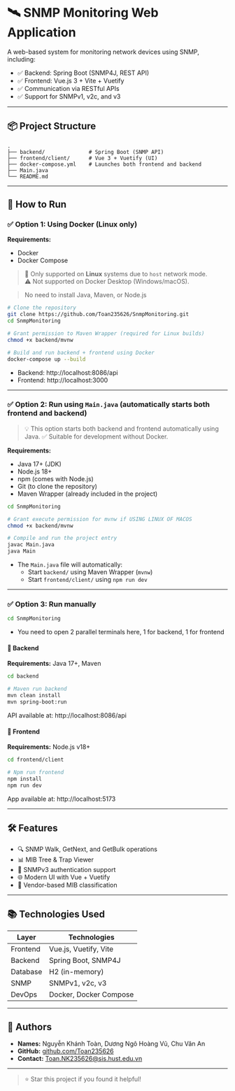 # 🛰️ SNMP Monitoring Web Application

A web-based system for monitoring network devices using SNMP, including:

-   ✅ Backend: Spring Boot (SNMP4J, REST API)
-   ✅ Frontend: Vue.js 3 + Vite + Vuetify
-   ✅ Communication via RESTful APIs
-   ✅ Support for SNMPv1, v2c, and v3

---

## 📦 Project Structure

```
.
├── backend/              # Spring Boot (SNMP API)
├── frontend/client/      # Vue 3 + Vuetify (UI)
├── docker-compose.yml    # Launches both frontend and backend
├── Main.java
└── README.md
```

---

## 🚀 How to Run

### ✅ Option 1: Using Docker (Linux only)

**Requirements:**

-   Docker
-   Docker Compose

> 🐧 Only supported on **Linux** systems due to `host` network mode.  
> ⚠️ Not supported on Docker Desktop (Windows/macOS).

> No need to install Java, Maven, or Node.js

```bash
# Clone the repository
git clone https://github.com/Toan235626/SnmpMonitoring.git
cd SnmpMonitoring

# Grant permission to Maven Wrapper (required for Linux builds)
chmod +x backend/mvnw

# Build and run backend + frontend using Docker
docker-compose up --build
```

-   Backend: http://localhost:8086/api
-   Frontend: http://localhost:3000

---

### ✅ Option 2: Run using `Main.java` (automatically starts both frontend and backend)

> 💡 This option starts both backend and frontend automatically using Java.
> ✅ Suitable for development without Docker.

**Requirements:**

-   Java 17+ (JDK)
-   Node.js 18+
-   npm (comes with Node.js)
-   Git (to clone the repository)
-   Maven Wrapper (already included in the project)

```bash
cd SnmpMonitoring

# Grant execute permission for mvnw if USING LINUX OF MACOS
chmod +x backend/mvnw

# Compile and run the project entry
javac Main.java
java Main
```

-   The `Main.java` file will automatically:
    -   Start `backend/` using Maven Wrapper (`mvnw`)
    -   Start `frontend/client/` using `npm run dev`

---

### ✅ Option 3: Run manually

```bash
cd SnmpMonitoring
```

-   You need to open 2 parallel terminals here, 1 for backend, 1 for frontend

#### 🧩 Backend

**Requirements:** Java 17+, Maven

```bash
cd backend

# Maven run backend
mvn clean install
mvn spring-boot:run
```

API available at: http://localhost:8086/api

#### 🎨 Frontend

**Requirements:** Node.js v18+

```bash
cd frontend/client

# Npm run frontend
npm install
npm run dev
```

App available at: http://localhost:5173

---

## 🛠 Features

-   🔍 SNMP Walk, GetNext, and GetBulk operations
-   📊 MIB Tree & Trap Viewer
-   🔐 SNMPv3 authentication support
-   🌐 Modern UI with Vue + Vuetify
-   📁 Vendor-based MIB classification

---

## 📚 Technologies Used

| Layer    | Technologies           |
| -------- | ---------------------- |
| Frontend | Vue.js, Vuetify, Vite  |
| Backend  | Spring Boot, SNMP4J    |
| Database | H2 (in-memory)         |
| SNMP     | SNMPv1, v2c, v3        |
| DevOps   | Docker, Docker Compose |

---

## 📌 Authors

-   **Names:** Nguyễn Khánh Toàn, Dương Ngô Hoàng Vũ, Chu Văn An
-   **GitHub:** [github.com/Toan235626](https://github.com/Toan235626)
-   **Contact:** [Toan.NK235626@sis.hust.edu.vn](mailto:Toan.NK235626@sis.hust.edu.vn)

---

> ⭐ Star this project if you found it helpful!
